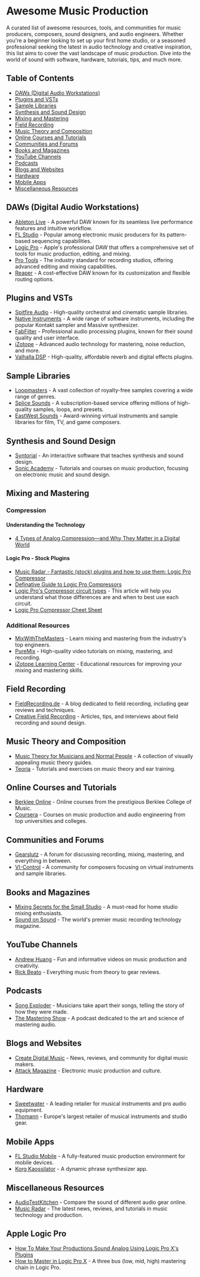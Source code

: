 # Awesome Music Production

A curated list of awesome resources, tools, and communities for music producers, composers, sound designers, and audio engineers. Whether you're a beginner looking to set up your first home studio, or a seasoned professional seeking the latest in audio technology and creative inspiration, this list aims to cover the vast landscape of music production. Dive into the world of sound with software, hardware, tutorials, tips, and much more.

## Table of Contents

- [DAWs (Digital Audio Workstations)](#daws-digital-audio-workstations)
- [Plugins and VSTs](#plugins-and-vsts)
- [Sample Libraries](#sample-libraries)
- [Synthesis and Sound Design](#synthesis-and-sound-design)
- [Mixing and Mastering](#mixing-and-mastering)
- [Field Recording](#field-recording)
- [Music Theory and Composition](#music-theory-and-composition)
- [Online Courses and Tutorials](#online-courses-and-tutorials)
- [Communities and Forums](#communities-and-forums)
- [Books and Magazines](#books-and-magazines)
- [YouTube Channels](#youtube-channels)
- [Podcasts](#podcasts)
- [Blogs and Websites](#blogs-and-websites)
- [Hardware](#hardware)
- [Mobile Apps](#mobile-apps)
- [Miscellaneous Resources](#miscellaneous-resources)

## DAWs (Digital Audio Workstations)

- [Ableton Live](https://www.ableton.com/) - A powerful DAW known for its seamless live performance features and intuitive workflow.
- [FL Studio](https://www.image-line.com/) - Popular among electronic music producers for its pattern-based sequencing capabilities.
- [Logic Pro](https://www.apple.com/logic-pro/) - Apple's professional DAW that offers a comprehensive set of tools for music production, editing, and mixing.
- [Pro Tools](https://www.avid.com/pro-tools) - The industry standard for recording studios, offering advanced editing and mixing capabilities.
- [Reaper](https://www.reaper.fm/) - A cost-effective DAW known for its customization and flexible routing options.

## Plugins and VSTs

- [Spitfire Audio](https://www.spitfireaudio.com/) - High-quality orchestral and cinematic sample libraries.
- [Native Instruments](https://www.native-instruments.com/) - A wide range of software instruments, including the popular Kontakt sampler and Massive synthesizer.
- [FabFilter](https://www.fabfilter.com/) - Professional audio processing plugins, known for their sound quality and user interface.
- [iZotope](https://www.izotope.com/) - Advanced audio technology for mastering, noise reduction, and more.
- [Valhalla DSP](https://valhalladsp.com/) - High-quality, affordable reverb and digital effects plugins.

## Sample Libraries

- [Loopmasters](https://www.loopmasters.com/) - A vast collection of royalty-free samples covering a wide range of genres.
- [Splice Sounds](https://splice.com/sounds) - A subscription-based service offering millions of high-quality samples, loops, and presets.
- [EastWest Sounds](http://www.soundsonline.com/) - Award-winning virtual instruments and sample libraries for film, TV, and game composers.

## Synthesis and Sound Design

- [Syntorial](http://www.syntorial.com/) - An interactive software that teaches synthesis and sound design.
- [Sonic Academy](https://www.sonicacademy.com/) - Tutorials and courses on music production, focusing on electronic music and sound design.

## Mixing and Mastering

### Compression

#### Understanding the Technology
- [4 Types of Analog Compression—and Why They Matter in a Digital World](https://www.izotope.com/en/learn/4-types-of-analog-compression-and-why-they-matter-in-a-digital-world.html)

#### Logic Pro - Stock Plugins
- [Music Radar - Fantastic (stock) plugins and how to use them: Logic Pro Compressor ](https://www.musicradar.com/how-to/stock-plugins-logic-compressor)
- [Definative Guide to Logic Pro Compressors](https://www.jameszproductions.com/production-help/logic-compressors-explained)
- [Logic Pro's Compressor circuit types](https://www.logicprohelp.com/articles/logic-pros-compressor-circuit-types-r17/) - This article will help you understand what those differences are and when to best use each circuit.
- [Logic Pro Compressor Cheet Sheet](https://soundclass.dk/centerforlydteknik/download/pdf/logic-pro-x-compressor-circuit-type-cheat-sheet.pdf)

### Additional Resources
- [MixWithTheMasters](https://mixwiththemasters.com/) - Learn mixing and mastering from the industry's top engineers.
- [PureMix](https://www.puremix.net/) - High-quality video tutorials on mixing, mastering, and recording.
- [iZotope Learning Center](https://www.izotope.com/en/learn.html) - Educational resources for improving your mixing and mastering skills.

## Field Recording

- [FieldRecording.de](http://fieldrecording.de/) - A blog dedicated to field recording, including gear reviews and techniques.
- [Creative Field Recording](https://www.creativefieldrecording.com/) - Articles, tips, and interviews about field recording and sound design.

## Music Theory and Composition

- [Music Theory for Musicians and Normal People](http://tobyrush.com/theorypages/) - A collection of visually appealing music theory guides.
- [Teoria](https://www.teoria.com/) - Tutorials and exercises on music theory and ear training.

## Online Courses and Tutorials

- [Berklee Online](https://online.berklee.edu/) - Online courses from the prestigious Berklee College of Music.
- [Coursera](https://www.coursera.org/) - Courses on music production and audio engineering from top universities and colleges.

## Communities and Forums

- [Gearslutz](https://www.gearslutz.com/) - A forum for discussing recording, mixing, mastering, and everything in between.
- [VI-Control](https://vi-control.net/) - A community for composers focusing on virtual instruments and sample libraries.

## Books and Magazines

- [Mixing Secrets for the Small Studio](https://www.cambridge-mt.com/ms-mtk.htm) - A must-read for home studio mixing enthusiasts.
- [Sound on Sound](https://www.soundonsound.com/) - The world's premier music recording technology magazine.

## YouTube Channels

- [Andrew Huang](https://www.youtube.com/user/songstowearpantsto) - Fun and informative videos on music production and creativity.
- [Rick Beato](https://www.youtube.com/user/pegzch) - Everything music from theory to gear reviews.

## Podcasts

- [Song Exploder](http://songexploder.net/) - Musicians take apart their songs, telling the story of how they were made.
- [The Mastering Show](https://themasteringshow.com/) - A podcast dedicated to the art and science of mastering audio.

## Blogs and Websites

- [Create Digital Music](https://cdm.link/) - News, reviews, and community for digital music makers.
- [Attack Magazine](https://www.attackmagazine.com/) - Electronic music production and culture.

## Hardware

- [Sweetwater](https://www.sweetwater.com/) - A leading retailer for musical instruments and pro audio equipment.
- [Thomann](https://www.thomann.de/) - Europe's largest retailer of musical instruments and studio gear.

## Mobile Apps

- [FL Studio Mobile](https://www.image-line.com/flstudiomobile/) - A fully-featured music production environment for mobile devices.
- [Korg Kaossilator](https://www.korg.com/us/products/software/kaossilator_app/) - A dynamic phrase synthesizer app.

## Miscellaneous Resources

- [AudioTestKitchen](https://www.audiotestkitchen.com/) - Compare the sound of different audio gear online.
- [Music Radar](https://www.musicradar.com/) - The latest news, reviews, and tutorials in music technology and production.

## Apple Logic Pro

- [How To Make Your Productions Sound Analog Using Logic Pro X's Plugins](https://www.macprovideo.com/article/audio-hardware/how-to-make-your-productions-sound-analog-using-logic-pro-xs-plugins)
- [How to Master in Logic Pro X](https://www.youtube.com/watch?v=jTrDsvukOE8) - A three bus (low, mid, high) mastering chain in Logic Pro.
